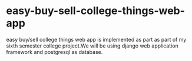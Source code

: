 # easy-buy-sell-college-things-web-app
easy buy/sell college things web app is implemented as part as part of my sixth semester college project.We will be using django web application framework and postgresql as database.
